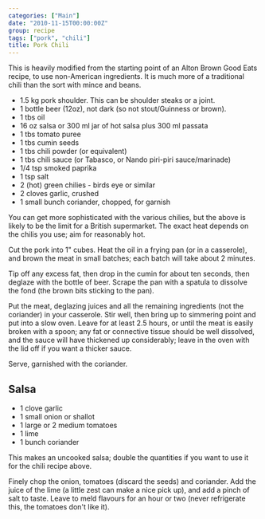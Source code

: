 ```yaml
---
categories: ["Main"]
date: "2010-11-15T00:00:00Z"
group: recipe
tags: ["pork", "chili"]
title: Pork Chili
---
```



This is heavily modified from the starting point of an Alton Brown Good Eats recipe, to use non-American ingredients.  It is much more of a traditional chili than the sort with mince and beans.

- 1\.5 kg pork shoulder.  This can be shoulder steaks or a joint.
- 1 bottle beer (12oz), not dark (so not stout/Guinness or brown).
- 1 tbs oil
- 16 oz salsa or 300 ml jar of hot salsa plus 300 ml passata
- 1 tbs tomato puree
- 1 tbs cumin seeds
- 1 tbs chili powder (or equivalent)
- 1 tbs chili sauce (or Tabasco, or Nando piri-piri sauce/marinade)
- 1/4 tsp smoked paprika
- 1 tsp salt
- 2 (hot) green chilies - birds eye or similar
- 2 cloves garlic, crushed
- 1 small bunch coriander, chopped, for garnish

You can get more sophisticated with the various chilies, but the above is likely to be the limit for a British supermarket.  The exact heat depends on the chilis you use; aim for reasonably hot.

Cut the pork into 1" cubes.  Heat the oil in a frying pan (or in a casserole), and brown the meat in small batches; each batch will take about 2 minutes.

Tip off any excess fat, then drop in the cumin for about ten seconds, then deglaze with the bottle of beer.  Scrape the pan with a spatula to dissolve the fond (the brown bits sticking to the pan).

Put the meat, deglazing juices and all the remaining ingredients (not the coriander) in your casserole.  Stir well, then bring up to simmering point and put into a slow oven.  Leave for at least 2.5 hours, or until the meat is easily broken with a spoon; any fat or connective tissue should be well dissolved, and the sauce will have thickened up considerably; leave in the oven with the lid off if you want a thicker sauce.

Serve, garnished with the coriander.

## Salsa

- 1 clove garlic
- 1 small onion or shallot
- 1 large or 2 medium tomatoes
- 1 lime
- 1 bunch coriander

This makes an uncooked salsa; double the quantities if you want to use it for the chili recipe above.

Finely chop the onion, tomatoes (discard the seeds) and coriander. Add the juice of the lime (a little zest can make a nice pick up), and add a pinch of salt to taste.  Leave to meld flavours for an hour or two (never refrigerate this, the tomatoes don't like it).
